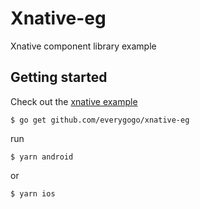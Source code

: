 
# Xnative-eg

Xnative component library example

## Getting started

Check out the [xnative example](https://github.com/everygogo/xnative-eg.git) 
```
$ go get github.com/everygogo/xnative-eg
```
run
```
$ yarn android
```
or
```
$ yarn ios
```